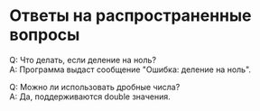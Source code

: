 # Ответы на распространенные вопросы
Q: Что делать, если деление на ноль? \
A: Программа выдаст сообщение "Ошибка: деление на ноль".

Q: Можно ли использовать дробные числа? \
A: Да, поддерживаются double значения.
